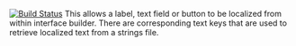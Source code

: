 [![Build Status](https://travis-ci.org/lolay/illud-swift.svg?branch=master)](https://travis-ci.com/lolay/illud-swift)
This allows a label, text field or button to be localized from within interface builder. There are corresponding text keys that are used to retrieve localized text from a strings file.
